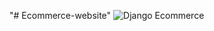 "# Ecommerce-website" 
![Django Ecommerce](https://miro.medium.com/max/1200/1*i5Cm2sro_kyEcTGxYgejhg.jpeg)
